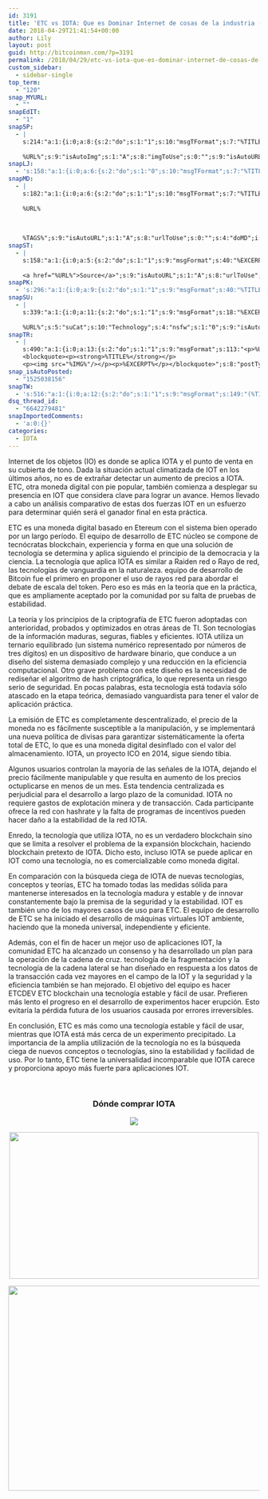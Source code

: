```yaml
---
id: 3191
title: 'ETC vs IOTA: Que es Dominar Internet de cosas de la industria (IoT)?'
date: 2018-04-29T21:41:54+00:00
author: Lily
layout: post
guid: http://bitcoinmxn.com/?p=3191
permalink: /2018/04/29/etc-vs-iota-que-es-dominar-internet-de-cosas-de-la-industria-iot/
custom_sidebar:
  - sidebar-single
top_term:
  - "120"
snap_MYURL:
  - ""
snapEdIT:
  - "1"
snap5P:
  - |
    s:214:"a:1:{i:0;a:8:{s:2:"do";s:1:"1";s:10:"msgTFormat";s:7:"%TITLE%";s:9:"msgFormat";s:18:"%EXCERPT%
    
    %URL%";s:9:"isAutoImg";s:1:"A";s:8:"imgToUse";s:0:"";s:9:"isAutoURL";s:1:"A";s:8:"urlToUse";s:0:"";s:4:"do5P";i:0;}}";
snapLJ:
  - 's:158:"a:1:{i:0;a:6:{s:2:"do";s:1:"0";s:10:"msgTFormat";s:7:"%TITLE%";s:9:"msgFormat";s:9:"%EXCERPT%";s:9:"isAutoURL";s:1:"A";s:8:"urlToUse";s:0:"";s:4:"doLJ";i:0;}}";'
snapMD:
  - |
    s:182:"a:1:{i:0;a:6:{s:2:"do";s:1:"1";s:10:"msgTFormat";s:7:"%TITLE%";s:9:"msgFormat";s:32:"%EXCERPT%
    
    %URL%
    
    
    
    %TAGS%";s:9:"isAutoURL";s:1:"A";s:8:"urlToUse";s:0:"";s:4:"doMD";i:0;}}";
snapST:
  - |
    s:158:"a:1:{i:0;a:5:{s:2:"do";s:1:"1";s:9:"msgFormat";s:40:"%EXCERPT%
    
    <a href="%URL%">Source</a>";s:9:"isAutoURL";s:1:"A";s:8:"urlToUse";s:0:"";s:4:"doST";i:0;}}";
snapPK:
  - 's:296:"a:1:{i:0;a:9:{s:2:"do";s:1:"1";s:9:"msgFormat";s:40:"%TITLE% - %URL% #bitcoin #mexico #crypto";s:9:"isAutoURL";s:1:"A";s:8:"urlToUse";s:0:"";s:4:"doPK";i:0;s:8:"isPosted";s:1:"1";s:4:"pgID";i:1375264947;s:7:"postURL";s:30:"https://www.plurk.com/p/mqsp83";s:5:"pDate";s:19:"2018-04-29 21:42:20";}}";'
snapSU:
  - |
    s:339:"a:1:{i:0;a:11:{s:2:"do";s:1:"1";s:9:"msgFormat";s:18:"%EXCERPT%
    
    %URL%";s:5:"suCat";s:10:"Technology";s:4:"nsfw";s:1:"0";s:9:"isAutoURL";s:1:"A";s:8:"urlToUse";s:0:"";s:4:"doSU";i:0;s:8:"isPosted";s:1:"1";s:4:"pgID";s:6:"1mkay4";s:7:"postURL";s:45:"http://www.stumbleupon.com/su/1mkay4/comments";s:5:"pDate";s:19:"2018-04-29 21:42:34";}}";
snapTR:
  - |
    s:490:"a:1:{i:0;a:13:{s:2:"do";s:1:"1";s:9:"msgFormat";s:113:"<p>%URL%</p>
    <blockquote><p><strong>%TITLE%</strong></p>
    <p><img src="%IMG%"/></p><p>%EXCERPT%</p></blockquote>";s:8:"postType";s:1:"T";s:10:"msgTFormat";s:7:"%TITLE%";s:9:"isAutoImg";s:1:"A";s:8:"imgToUse";s:0:"";s:9:"isAutoURL";s:1:"A";s:8:"urlToUse";s:0:"";s:4:"doTR";i:0;s:8:"isPosted";s:1:"1";s:4:"pgID";i:173428215518;s:7:"postURL";s:46:"http://bitcoinmxn.tumblr.com/post/173428215518";s:5:"pDate";s:19:"2018-04-29 21:42:36";}}";
snap_isAutoPosted:
  - "1525038156"
snapTW:
  - 's:516:"a:1:{i:0;a:12:{s:2:"do";s:1:"1";s:9:"msgFormat";s:149:"(%TITLE%) - %URL% #bitcoin #criptomonedas #criptomoneda #blockchain #bitcoinMexico #bitcoinpanama #bitcoinvenezuela #ethereum #mexico #cryptocurrency";s:8:"attchImg";s:1:"1";s:9:"isAutoImg";s:1:"A";s:8:"imgToUse";s:0:"";s:9:"isAutoURL";s:1:"A";s:8:"urlToUse";s:0:"";s:4:"doTW";i:0;s:8:"isPosted";s:1:"1";s:4:"pgID";s:18:"990707954348326912";s:7:"postURL";s:57:"https://twitter.com/mxn_bitcoin/status/990707954348326912";s:5:"pDate";s:19:"2018-04-29 21:42:37";}}";'
dsq_thread_id:
  - "6642279481"
snapImportedComments:
  - 'a:0:{}'
categories:
  - IOTA
---
```

Internet de los objetos (IO) es donde se aplica IOTA y el punto de venta en su cubierta de tono. Dada la situación actual climatizada de IOT en los últimos años, no es de extrañar detectar un aumento de precios a IOTA. ETC, otra moneda digital con pie popular, también comienza a desplegar su presencia en IOT que considera clave para lograr un avance. Hemos llevado a cabo un análisis comparativo de estas dos fuerzas IOT en un esfuerzo para determinar quién será el ganador final en esta práctica.

ETC es una moneda digital basado en Etereum con el sistema bien operado por un largo período. El equipo de desarrollo de ETC núcleo se compone de tecnócratas blockchain, experiencia y forma en que una solución de tecnología se determina y aplica siguiendo el principio de la democracia y la ciencia. La tecnología que aplica IOTA es similar a Raiden red o Rayo de red, las tecnologías de vanguardia en la naturaleza. equipo de desarrollo de Bitcoin fue el primero en proponer el uso de rayos red para abordar el debate de escala del token. Pero eso es más en la teoría que en la práctica, que es ampliamente aceptado por la comunidad por su falta de pruebas de estabilidad.

La teoría y los principios de la criptografía de ETC fueron adoptadas con anterioridad, probados y optimizados en otras áreas de TI. Son tecnologías de la información maduras, seguras, fiables y eficientes. IOTA utiliza un ternario equilibrado (un sistema numérico representado por números de tres dígitos) en un dispositivo de hardware binario, que conduce a un diseño del sistema demasiado complejo y una reducción en la eficiencia computacional. Otro grave problema con este diseño es la necesidad de rediseñar el algoritmo de hash criptográfica, lo que representa un riesgo serio de seguridad. En pocas palabras, esta tecnología está todavía sólo atascado en la etapa teórica, demasiado vanguardista para tener el valor de aplicación práctica.

La emisión de ETC es completamente descentralizado, el precio de la moneda no es fácilmente susceptible a la manipulación, y se implementará una nueva política de divisas para garantizar sistemáticamente la oferta total de ETC, lo que es una moneda digital desinflado con el valor del almacenamiento. IOTA, un proyecto ICO en 2014, sigue siendo tibia.

Algunos usuarios controlan la mayoría de las señales de la IOTA, dejando el precio fácilmente manipulable y que resulta en aumento de los precios octuplicarse en menos de un mes. Esta tendencia centralizada es perjudicial para el desarrollo a largo plazo de la comunidad. IOTA no requiere gastos de explotación minera y de transacción. Cada participante ofrece la red con hashrate y la falta de programas de incentivos pueden hacer daño a la estabilidad de la red IOTA.

Enredo, la tecnología que utiliza IOTA, no es un verdadero blockchain sino que se limita a resolver el problema de la expansión blockchain, haciendo blockchain pretexto de IOTA. Dicho esto, incluso IOTA se puede aplicar en IOT como una tecnología, no es comercializable como moneda digital.

En comparación con la búsqueda ciega de IOTA de nuevas tecnologías, conceptos y teorías, ETC ha tomado todas las medidas sólida para mantenerse interesados ​​en la tecnología madura y estable y de innovar constantemente bajo la premisa de la seguridad y la estabilidad. IOT es también uno de los mayores casos de uso para ETC. El equipo de desarrollo de ETC se ha iniciado el desarrollo de máquinas virtuales IOT ambiente, haciendo que la moneda universal, independiente y eficiente.

Además, con el fin de hacer un mejor uso de aplicaciones IOT, la comunidad ETC ha alcanzado un consenso y ha desarrollado un plan para la operación de la cadena de cruz. tecnología de la fragmentación y la tecnología de la cadena lateral se han diseñado en respuesta a los datos de la transacción cada vez mayores en el campo de la IOT y la seguridad y la eficiencia también se han mejorado. El objetivo del equipo es hacer ETCDEV ETC blockchain una tecnología estable y fácil de usar. Prefieren más lento el progreso en el desarrollo de experimentos hacer erupción. Esto evitaría la pérdida futura de los usuarios causada por errores irreversibles.

En conclusión, ETC es más como una tecnología estable y fácil de usar, mientras que IOTA está más cerca de un experimento precipitado. La importancia de la amplia utilización de la tecnología no es la búsqueda ciega de nuevos conceptos o tecnologías, sino la estabilidad y facilidad de uso. Por lo tanto, ETC tiene la universalidad incomparable que IOTA carece y proporciona apoyo más fuerte para aplicaciones IOT.

&nbsp;

<h3 style="text-align: center;">
  Dónde comprar IOTA
</h3>

<p style="text-align: center;">
  <a href="https://www.binance.com/?ref=20152199"><img class="aligncenter" src="https://i.imgur.com/W8KoAFH.png" /></a>
</p>

<p style="text-align: center;">
  <a href="https://mercatox.com/?referrer=211537"><img class="aligncenter" src="https://i.imgur.com/OdQZJ9U.png" alt="" width="500" height="294" /></a>
</p>

<p style="text-align: center;">
  <a href="https://hitbtc.com/?ref_id=5a4d861956ccd"><img class="aligncenter" src="https://i.imgur.com/FmlKTfR.jpg" alt="" width="723" height="411" /></a>
</p>